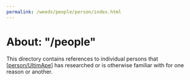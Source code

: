 ```yaml
---
permalink: /weeds/people/person/index.html
---
```


# About: "/people"

This directory contains references to individual persons that [[person/UltimApe]] has researched or is otherwise familiar with for one reason or another.


[//begin]: # "Autogenerated link references for markdown compatibility"
[person/UltimApe]: ultimape.md "About: UltimApe"
[//end]: # "Autogenerated link references"